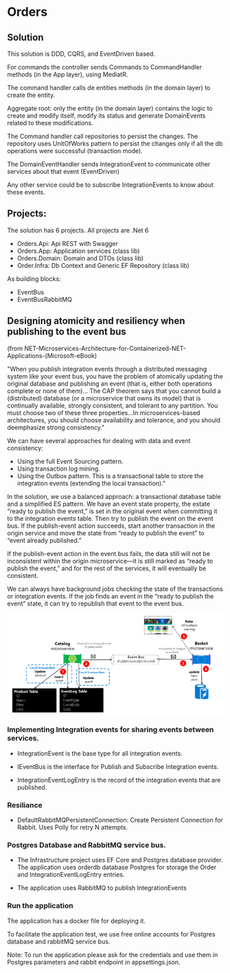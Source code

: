 # Orders

## Solution

This solution is DDD, CQRS, and EventDriven based.

For commands the controller sends Commands to CommandHandler methods (in the App layer), using MediatR.

The command handler calls de entities methods (in the domain layer) to create the entity.

Aggregate root: only the entity (in the domain layer) contains the logic to create and modify itself, modify its status and generate DomainEvents related to these modifications.

The Command handler call repositories to persist the changes. The repository uses UnitOfWorks pattern to persist the changes only if all the db operations were successful (transaction mode).

The DomainEventHandler sends IntegrationEvent to communicate other services about that event (EventDriven)

Any other service could be to subscribe IntegrationEvents to know about these events.


## Projects: 

The solution has 6 projects. All projects are .Net 6

- Orders.Api: Api REST with Swagger
- Orders.App: Application services (class lib)
- Orders.Domain: Domain and DTOs (class lib)
- Order.Infra: Db Context and Generic EF Repository (class lib)

As building blocks:
- EventBus
- EventBusRabbitMQ

## Designing atomicity and resiliency when publishing to the event bus 

(from NET-Microservices-Architecture-for-Containerized-NET-Applications-(Microsoft-eBook)

"When you publish integration events through a distributed messaging system like your event bus, you have the problem of atomically updating the original database and publishing an event (that is, either both operations complete or none of them)... The CAP theorem says that you cannot build a (distributed) database (or a microservice that owns its model) that is continually available, strongly consistent, and tolerant to any partition. You must choose two of these three properties...In microservices-based architectures, you should choose availability and tolerance, and you should deemphasize strong consistency." 

We can have several approaches for dealing with data and event consistency:
- Using the full Event Sourcing pattern.
- Using transaction log mining.
- Using the Outbox pattern. This is a transactional table to store the integration events (extending the local transaction)."

In the solution, we use a balanced approach: a transactional database table and a simplified ES pattern. We have an event state property, the estate “ready to publish the event,” is set in the original event when committing it to the integration events table. Then try to publish the event on the event bus. If the publish-event action succeeds, start another transaction in the origin service and move the state from “ready to publish the event” to “event already published.”

If the publish-event action in the event bus fails, the data still will not be inconsistent within the origin microservice—it is still marked as “ready to publish the event,” and for the rest of the services, it will eventually be consistent. 

We can always have background jobs checking the state of the transactions or integration events. If the job finds an event in the “ready to publish the event” state, it can try to republish that event to the event bus.

![Image](\pictures\publish2.png)

### Implementing Integration events for sharing events between services.	

- IntegrationEvent is the base type for all integration events.

- IEventBus is the interface for Publish and Subscribe Integration events.

- IntegrationEventLogEntry is the record of the integration events that are published.

### Resiliance

- DefaultRabbitMQPersistentConnection:  Create Persistent Connection for Rabbit. Uses Polly for retry N attempts.

### Postgres Database and RabbitMQ service bus.

- The Infrastructure project uses EF Core and Postgres database provider. The application uses orderdb database Postgres for storage the Order and IntegrationEventLogEntry entries.

- The application uses RabbitMQ to publish IntegrationEvents

### Run the application

The application has a docker file for deploying it.

To facilitate the application test, we use free online accounts for Postgres database and rabbitMQ service bus. 

Note: To run the application please ask for the credentials and use them in Postgres parameters and rabbit endpoint in appsettings.json.
